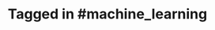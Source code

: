 ---
layout: tag-page
title: "Tagged in #machine_learning"
description: "relevant projects & blogs"
tag: machine_learning
---
